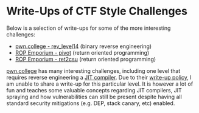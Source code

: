 # Write-Ups of CTF Style Challenges

Below is a selection of write-ups for some of the more interesting challenges:
- [pwn.college - rev_level14](./pwn.college/2020/04-Rev/14_testing1/index.html) (binary reverse engineering)
- [ROP Emporium - pivot](./rop_emporium/solutions/x86_64/07-pivot/index.html) (return oriented programming)
- [ROP Emporium - ret2csu](./rop_emporium/solutions/x86_64/08-ret2csu/index.html) (return oriented programming)

[pwn.college](https://pwn.college/) has many interesting challenges, including one level that requires reverse engineering a [JIT compiler](https://github.com/pwncollege/challenges/raw/master/toddler1/level8_testing1). Due to their [write-up policy](https://pwn.college/#collaboration-livestream-and-writeup-policy), I am unable to share a write-up for this particular level. It is however a lot of fun and teaches some valuable concepts regarding JIT compilers, JIT spraying and how vulnerabilities can still be present despite having all standard security mitigations (e.g. DEP, stack canary, etc) enabled.
